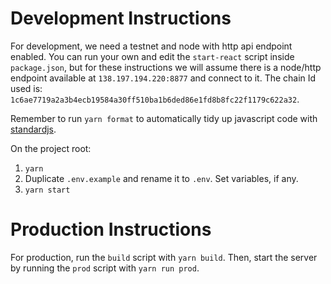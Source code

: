 # Development Instructions

For development, we need a testnet and node with http api endpoint enabled. You can run your own and edit the `start-react` script inside `package.json`, but for these instructions we will assume there is a node/http endpoint available at `138.197.194.220:8877` and connect to it. The chain Id used is: `1c6ae7719a2a3b4ecb19584a30ff510ba1b6ded86e1fd8b8fc22f1179c622a32`.

Remember to run `yarn format` to automatically tidy up javascript code with [standardjs](https://standardjs.com/).

On the project root:

1. `yarn`
2. Duplicate `.env.example` and rename it to `.env`. Set variables, if any.
3. `yarn start`

# Production Instructions

For production, run the `build` script with `yarn build`. Then, start the server by running the `prod` script with `yarn run prod`.
